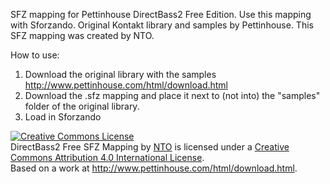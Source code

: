 SFZ mapping for Pettinhouse DirectBass2 Free Edition. Use this mapping with Sforzando. Original Kontakt library and samples by Pettinhouse.
This SFZ mapping was created by NTO. 

How to use:

1. Download the original library with the samples http://www.pettinhouse.com/html/download.html
2. Download the .sfz mapping and place it next to (not into) the "samples" folder of the original library.
3. Load in Sforzando


<a rel="license" href="http://creativecommons.org/licenses/by/4.0/">
<img alt="Creative Commons License" style="border-width:0" src="https://i.creativecommons.org/l/by/4.0/88x31.png" /></a>
<br /><span xmlns:dct="http://purl.org/dc/terms/" href="http://purl.org/dc/dcmitype/Text" property="dct:title" rel="dct:type">
DirectBass2 Free SFZ Mapping</span> by <a xmlns:cc="http://creativecommons.org/ns#" href="https://github.com/sfzinstruments/mappings/" property="cc:attributionName" rel="cc:attributionURL">NTO</a> is licensed under a <a rel="license" href="http://creativecommons.org/licenses/by/4.0/">Creative Commons Attribution 4.0 International License</a>.<br />Based on a work at <a xmlns:dct="http://purl.org/dc/terms/" href="http://www.pettinhouse.com/html/download.html" rel="dct:source">http://www.pettinhouse.com/html/download.html</a>.
